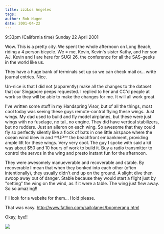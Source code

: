 ```yaml
---
title: zzzLos Angeles
tags: 
author: Rob Nugen
date: 2001-04-22
---
```


<p class=date>9:33pm (California time) Sunday 22 April
2001</p>

<p>Wow.  This is a pretty city.  We spent the whole
afternoon on Long Beach, riding a 4 person bicycle. 
We = me, Kevin, Kevin's sister Kathy, and her son AJ. 
Kevin and I are here for SUGI 26, the conference for
all the SAS-geeks in the world like us.</p>

<p>They have a huge bank of terminals set up so we can
check mail or... write journal entries.  Nice.</p>

<p>Un-nice is that I did not (apparently) make all the
changes to the dataset that our Singapore peeps
requested.  I replied to her and CC'd people at work
so they will be able to make the changes for me.  It
will all work great.</p>

<p>I've written some stuff in my Handspring Visor, but
of all the things, most cool today was seeing these
guys remote-control flying these wings.  Just wings. 
My dad used to build and fly model airplanes, but
these were just wings with no fuselage, no tail, no
engine.  They did have vertical stabilizers, but no
rudders.  Just an aileron on each wing.  So awesome
that they could fly so perfectly silently like a flock
of bats in one little airspace where the ocean wind
blew in and ^^UP^^ the beachfront embankment,
providing ample lift for these wings.  Very very cool.
 The guy I spoke with said a kit was about $50 and 10
hours of work to build it.  Buy a radio transmitter to
control the servos in the wing and presto instant fun
for the afternoon.</p>

<p>They were awesomely manueverable and recoverable
and stable.  By recoverable I mean that when they
bonked into each other (often intentionally), they
usually didn't end up on the ground.  A slight dive
then swoop away out of danger.  Stable because they
would start a flight just by "setting" the wing on the
wind, as if it were a table.  The wing just flew away.
 So so amazing!!</p>

<p>I'll look for a website for them...  Hold
please.</p>

<p>That was easy.  <a
href="http://www.fatlion.com/sailplanes/boomerang.html">http://www.fatlion.com/sailplanes/boomerang.html</a>

<p>Okay, bye!!</p>

<p><img src="/images/rob/wL-ROB.gif"/></p>
